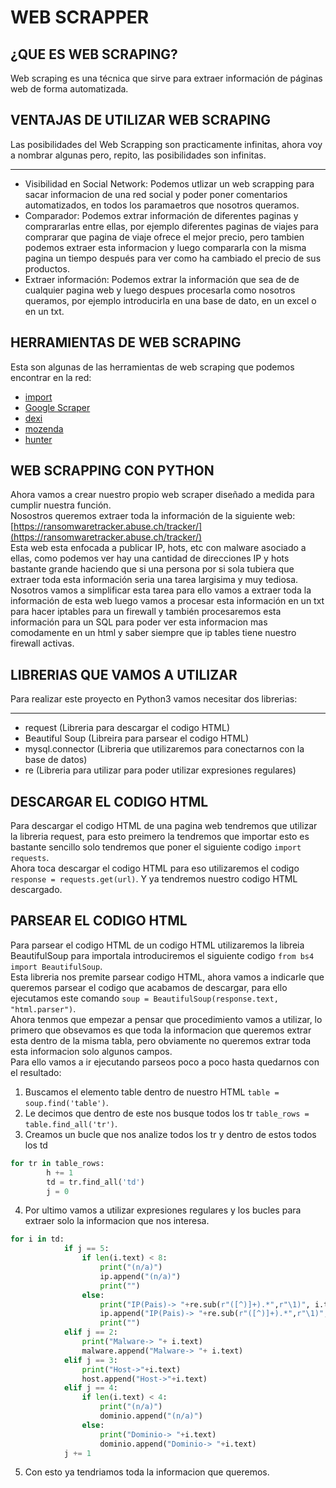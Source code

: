 # WEB SCRAPPER

## ¿QUE ES WEB SCRAPING?
Web scraping es una técnica que sirve para extraer información de páginas web de forma automatizada.

## VENTAJAS DE UTILIZAR WEB SCRAPING
Las posibilidades del Web Scrapping son practicamente infinitas, ahora voy a nombrar algunas pero, repito, las posibilidades son infinitas.
***
- Visibilidad en Social Network: Podemos utlizar un web scrapping para sacar informacion de una red social y poder poner comentarios automatizados, en todos los paramaetros que nosotros queramos.
- Comparador: Podemos extrar información de diferentes paginas y comprararlas entre ellas, por ejemplo diferentes paginas de viajes para comprarar que pagina de viaje ofrece el mejor precio, pero tambien podemos extraer esta informacion y luego compararla con la misma pagina un tiempo después para ver como ha cambiado el precio de sus productos.
- Extraer información: Podemos extrar la información que sea de de cualquier pagina web y luego despues procesarla como nosotros queramos, por ejemplo introducirla en una base de dato, en un excel o en un txt.

## HERRAMIENTAS DE WEB SCRAPING
Esta son algunas de las herramientas de web scraping que podemos encontrar en la red:
- [import](https://www.import.io)
- [Google Scraper](https://chrome.google.com/webstore/detail/scraper/mbigbapnjcgaffohmbkdlecaccepngjd)
- [dexi](https://dexi.io)
- [mozenda](https://www.mozenda.com)
- [hunter](https://hunter.io)

## WEB SCRAPPING CON PYTHON
Ahora vamos a crear nuestro propio web scraper diseñado a medida para cumplir nuestra función.     
Nosostros queremos extraer toda la información de la siguiente web: [https://ransomwaretracker.abuse.ch/tracker/](https://ransomwaretracker.abuse.ch/tracker/)        
Esta web esta enfocada a publicar IP, hots, etc con malware asociado a ellas, como podemos ver hay una cantidad de direcciones IP y hots bastante grande haciendo que si una persona por si sola tubiera que extraer toda esta información seria una tarea largisima y muy tediosa.        
Nosotros vamos a simplificar esta tarea para ello vamos a extraer toda la información de esta web luego vamos a procesar esta información en un txt para hacer iptables para un firewall y también procesaremos esta información para un SQL para poder ver esta informacion mas comodamente en un html y saber siempre que ip tables tiene nuestro firewall activas.

## LIBRERIAS QUE VAMOS A UTILIZAR
Para realizar este proyecto en Python3 vamos necesitar dos librerias:
***
- request           (Libreria para descargar el codigo HTML)
- Beautiful Soup    (Libreira para parsear el codigo HTML)
- mysql.connector   (Libreria que utilizaremos para conectarnos con la base de datos)
- re                (Libreria para utilizar para poder utilizar expresiones regulares)

## DESCARGAR EL CODIGO HTML
Para descargar el codigo HTML de una pagina web tendremos que utilizar la libreria request, para esto preimero la tendremos que importar esto es bastante sencillo solo tendremos que poner el siguiente codigo `import requests`.    
Ahora toca descargar el codigo HTML para eso utilizaremos el codigo `response = requests.get(url)`. Y ya tendremos nuestro codigo HTML descargado.

## PARSEAR EL CODIGO HTML
Para parsear el codigo HTML de un codigo HTML utilizaremos la libreia BeautifulSoup para importala introduciremos el siguiente codigo `from bs4 import BeautifulSoup`.      
Esta libreria nos premite parsear codigo HTML, ahora vamos a indicarle que queremos parsear el codigo que acabamos de descargar, para ello ejecutamos este comando `soup = BeautifulSoup(response.text, "html.parser")`.        
Ahora tenmos que empezar a pensar que procedimiento vamos a utilizar, lo primero que obsevamos es que toda la informacion que queremos extrar esta dentro de la misma tabla, pero obviamente no queremos extrar toda esta informacion solo algunos campos.     
Para ello vamos a ir ejecutando parseos poco a poco hasta quedarnos con el resultado:              
1. Buscamos el elemento table dentro de nuestro HTML `table = soup.find('table')`.                        
2. Le decimos que dentro de este nos busque todos los tr `table_rows = table.find_all('tr')`.                           
3. Creamos un bucle que nos analize todos los tr y dentro de estos todos los td        
```python                         
for tr in table_rows:             
        h += 1              
        td = tr.find_all('td')        
        j = 0
```                      

4. Por ultimo vamos a utilizar expresiones regulares y los bucles para extraer solo la informacion que nos interesa.       
```python                      
for i in td:                                             
            if j == 5:                                
                if len(i.text) < 8:                           
                    print("(n/a)")                     
                    ip.append("(n/a)")                      
                    print("")                        
                else:                                
                    print("IP(Pais)-> "+re.sub(r"([^)]+).*",r"\1)", i.text))                    
                    ip.append("IP(Pais)-> "+re.sub(r"([^)]+).*",r"\1)", i.text))                           
                    print("")                             
            elif j == 2:                           
                print("Malware-> "+ i.text)                 
                malware.append("Malware-> "+ i.text)                      
            elif j == 3:                            
                print("Host->"+i.text)                                      
                host.append("Host->"+i.text)                             
            elif j == 4:                       
                if len(i.text) < 4:                      
                    print("(n/a)")                         
                    dominio.append("(n/a)")                   
                else:                          
                    print("Dominio-> "+i.text)                      
                    dominio.append("Dominio-> "+i.text)                         
            j += 1
```                      

5. Con esto ya tendriamos toda la informacion que queremos.
